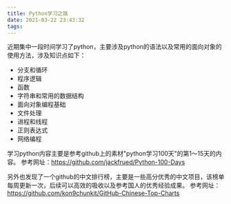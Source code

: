 ```yaml
---
title: Python学习之路
date: 2021-03-22 23:43:32
tags:
---
```


近期集中一段时间学习了python，主要涉及python的语法以及常用的面向对象的使用方法，涉及知识点如下：
- 分支和循环
- 程序逻辑
- 函数
- 字符串和常用的数据结构
- 面向对象编程基础
- 文件处理
- 进程和线程
- 正则表达式
- 网络编程

学习python内容主要是参考github上的素材"python学习100天"的第1～15天的内容。
参考网址：https://github.com/jackfrued/Python-100-Days


另外也发现了一个github的中文排行榜，主要是一些高分优秀的中文项目，该榜单每周更新一次，后续可以高效的吸收以及参考国人的优秀经验成果。
参考网址：https://github.com/kon9chunkit/GitHub-Chinese-Top-Charts

